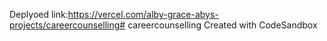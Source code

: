 Deplyoed link:https://vercel.com/alby-grace-abys-projects/careercounselling# careercounselling
Created with CodeSandbox
